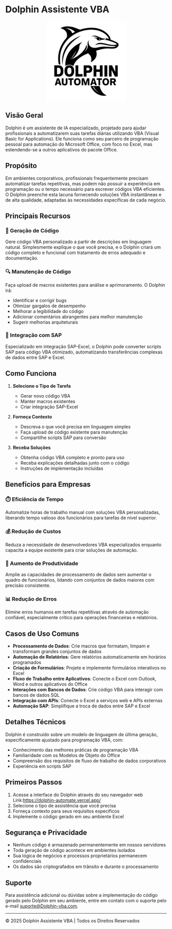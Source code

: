 # Dolphin Assistente VBA

<p align="center">
  <img src="public/logo.png" alt="Logo do Dolphin" width="250"/>
</p>


## Visão Geral

Dolphin é um assistente de IA especializado, projetado para ajudar profissionais a automatizarem suas tarefas diárias utilizando VBA (Visual Basic for Applications). Ele funciona como seu parceiro de programação pessoal para automação do Microsoft Office, com foco no Excel, mas estendendo-se a outros aplicativos do pacote Office.

## Propósito

Em ambientes corporativos, profissionais frequentemente precisam automatizar tarefas repetitivas, mas podem não possuir a experiência em programação ou o tempo necessário para escrever códigos VBA eficientes. O Dolphin preenche esta lacuna fornecendo soluções VBA instantâneas e de alta qualidade, adaptadas às necessidades específicas de cada negócio.

## Principais Recursos

### 🤖 Geração de Código
Gere código VBA personalizado a partir de descrições em linguagem natural. Simplesmente explique o que você precisa, e o Dolphin criará um código completo e funcional com tratamento de erros adequado e documentação.

### 🔍 Manutenção de Código
Faça upload de macros existentes para análise e aprimoramento. O Dolphin irá:
- Identificar e corrigir bugs
- Otimizar gargalos de desempenho
- Melhorar a legibilidade do código
- Adicionar comentários abrangentes para melhor manutenção
- Sugerir melhorias arquiteturais

### 🔄 Integração com SAP
Especializado em integração SAP-Excel, o Dolphin pode converter scripts SAP para código VBA otimizado, automatizando transferências complexas de dados entre SAP e Excel.

## Como Funciona

1. **Selecione o Tipo de Tarefa**
   - Gerar novo código VBA
   - Manter macros existentes
   - Criar integração SAP-Excel

2. **Forneça Contexto**
   - Descreva o que você precisa em linguagem simples
   - Faça upload de código existente para manutenção
   - Compartilhe scripts SAP para conversão

3. **Receba Soluções**
   - Obtenha código VBA completo e pronto para uso
   - Receba explicações detalhadas junto com o código
   - Instruções de implementação incluídas

## Benefícios para Empresas

### ⏱️ Eficiência de Tempo
Automatize horas de trabalho manual com soluções VBA personalizadas, liberando tempo valioso dos funcionários para tarefas de nível superior.

### 💰 Redução de Custos
Reduza a necessidade de desenvolvedores VBA especializados enquanto capacita a equipe existente para criar soluções de automação.

### 🚀 Aumento de Produtividade
Amplie as capacidades de processamento de dados sem aumentar o quadro de funcionários, lidando com conjuntos de dados maiores com precisão consistente.

### 📊 Redução de Erros
Elimine erros humanos em tarefas repetitivas através de automação confiável, especialmente crítico para operações financeiras e relatórios.

## Casos de Uso Comuns

- **Processamento de Dados**: Crie macros que formatam, limpam e transformam grandes conjuntos de dados
- **Automação de Relatórios**: Gere relatórios automaticamente em horários programados
- **Criação de Formulários**: Projete e implemente formulários interativos no Excel
- **Fluxo de Trabalho entre Aplicativos**: Conecte o Excel com Outlook, Word e outros aplicativos do Office
- **Interações com Bancos de Dados**: Crie código VBA para interagir com bancos de dados SQL
- **Integração com APIs**: Conecte o Excel a serviços web e APIs externas
- **Automação SAP**: Simplifique a troca de dados entre SAP e Excel

## Detalhes Técnicos

Dolphin é construído sobre um modelo de linguagem de última geração, especificamente ajustado para programação VBA, com:

- Conhecimento das melhores práticas de programação VBA
- Familiaridade com os Modelos de Objeto do Office
- Compreensão dos requisitos de fluxo de trabalho de dados corporativos
- Experiência em scripts SAP

## Primeiros Passos

1. Acesse a interface do Dolphin através do seu navegador web Link:https://dolphin-automate.vercel.app/
2. Selecione o tipo de assistência que você precisa
3. Forneça contexto para seus requisitos específicos
4. Implemente o código gerado em seu ambiente Excel

## Segurança e Privacidade

- Nenhum código é armazenado permanentemente em nossos servidores
- Toda geração de código acontece em ambientes isolados
- Sua lógica de negócios e processos proprietários permanecem confidenciais
- Os dados são criptografados em trânsito e durante o processamento

## Suporte

Para assistência adicional ou dúvidas sobre a implementação do código gerado pelo Dolphin em seu ambiente, entre em contato com o suporte pelo e-mail suporte@Dolphin-vba.com.

---

© 2025 Dolphin Assistente VBA | Todos os Direitos Reservados

